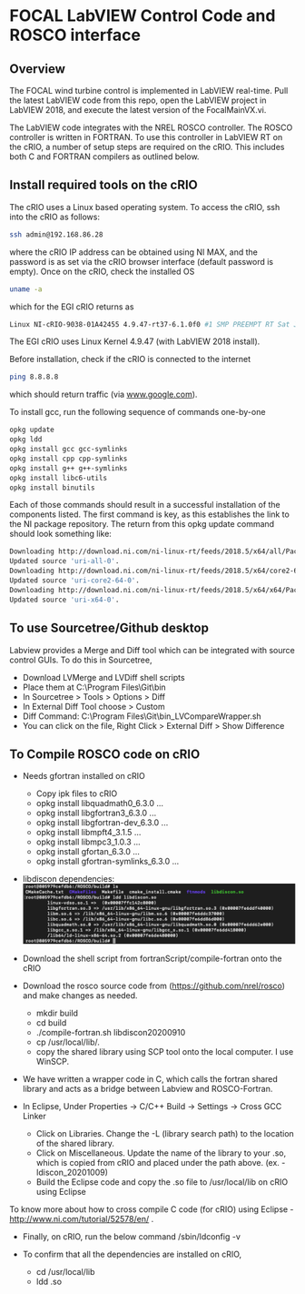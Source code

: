 # FOCAL LabVIEW Control Code and ROSCO interface

## Overview
The FOCAL wind turbine control is implemented in LabVIEW real-time. Pull the latest LabVIEW code from this repo, open the LabVIEW project in LabVIEW 2018, and execute the latest version of the FocalMainVX.vi. 

The LabVIEW code integrates with the NREL ROSCO controller. The ROSCO controller is written in FORTRAN. To use this controller in LabVIEW RT on the cRIO, a number of setup steps are required on the cRIO. This includes both C and FORTRAN compilers as outlined below.

## Install required tools on the cRIO
The cRIO uses a Linux based operating system. To access the cRIO, ssh into the cRIO as follows:
```bash
ssh admin@192.168.86.28
```
where the cRIO IP address can be obtained using NI MAX, and the password is as set via the cRIO browser interface (default password is empty). Once on the cRIO, check the installed OS
```bash
uname -a
```
which for the EGI cRIO returns as
```bash
Linux NI-cRIO-9038-01A42455 4.9.47-rt37-6.1.0f0 #1 SMP PREEMPT RT Sat Jun 9 13:19:07 CDT 2018 x86_64 GNU/Linux
```
The EGI cRIO uses Linux Kernel 4.9.47 (with LabVIEW 2018 install).

Before installation, check if the cRIO is connected to the internet
```bash
ping 8.8.8.8
```
which should return traffic (via www.google.com). 

To install gcc, run the following sequence of commands one-by-one
```bash
opkg update
opkg ldd
opkg install gcc gcc-symlinks
opkg install cpp cpp-symlinks
opkg install g++ g++-symlinks
opkg install libc6-utils
opkg install binutils
```
Each of those commands should result in a successful installation of the components listed. The first command is key, as this establishes the link to the NI package repository. The return from this opkg update command should look something like:
```bash
Downloading http://download.ni.com/ni-linux-rt/feeds/2018.5/x64/all/Packages.gz.
Updated source 'uri-all-0'.
Downloading http://download.ni.com/ni-linux-rt/feeds/2018.5/x64/core2-64/Packages.gz.
Updated source 'uri-core2-64-0'.
Downloading http://download.ni.com/ni-linux-rt/feeds/2018.5/x64/x64/Packages.gz.
Updated source 'uri-x64-0'.
```

## To use Sourcetree/Github desktop 

Labview provides a Merge and Diff tool which can be integrated with source control GUIs. To do this in Sourcetree, 

* Download LVMerge and LVDiff shell scripts
* Place them at C:\Program Files\Git\bin
* In Sourcetree > Tools > Options > Diff
* In External Diff Tool choose > Custom
* Diff Command: C:\Program Files\Git\bin_LVCompareWrapper.sh
* You can click on the file, Right Click > External Diff > Show Difference

## To Compile ROSCO code on cRIO

* Needs gfortran installed on cRIO

	* Copy ipk files to cRIO
	* opkg install libquadmath0_6.3.0 ...
	* opkg install libgfortran3_6.3.0 ...
	* opkg install libgfortran-dev_6.3.0 ...
	* opkg install libmpft4_3.1.5 ...
	* opkg install libmpc3_1.0.3 ...
	* opkg install gfortan_6.3.0 ...
	* opkg install gfortran-symlinks_6.3.0 ...

* libdiscon dependencies:
![libdiscon ldd](images/ldd-discon.png)

* Download the shell script from fortranScript/compile-fortran onto the cRIO
* Download the rosco source code from (https://github.com/nrel/rosco) and make changes as needed.

	* mkdir build
	* cd build
	* ./compile-fortran.sh libdiscon20200910 <name you want to give the shared lib>
	* cp <so name> /usr/local/lib/.
	* copy the shared library using SCP tool onto the local computer. I use WinSCP.

* We have written a wrapper code in C, which calls the fortran shared library and acts as a bridge between Labview and ROSCO-Fortran.

* In Eclipse, Under Properties -> C/C++ Build -> Settings -> Cross GCC Linker
	* Click on Libraries. Change the -L (library search path) to the location of the shared library.
	* Click on Miscellaneous. Update the name of the library to your .so, which is copied from cRIO and placed under the path above. (ex.  -ldiscon_20201009)
	* Build the Eclipse code and copy the <eclipse so name>.so file to /usr/local/lib on cRIO using Eclipse

To know more about how to cross compile C code (for cRIO) using Eclipse - http://www.ni.com/tutorial/52578/en/ .

* Finally, on cRIO, run the below command
	/sbin/ldconfig -v

* To confirm that all the dependencies are installed on cRIO, 

	* cd /usr/local/lib
	* ldd <eclipse so name>.so 
